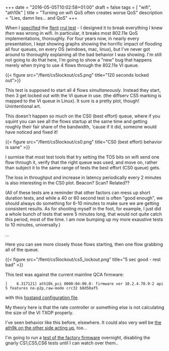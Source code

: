 +++
date = "2016-05-05T10:02:58+01:00"
draft = false
tags = [ "wifi", "ath10k" ]
title = "Turning on wifi QoS often creates worse QoS"
description = "Lies, damn lies... and QoS"
+++

When I [specified](/fixme) the [flent](https://flent.org) [rrul test](/fixme) - I designed it to break
everything I knew *then* was wrong in wifi. In particular, it breaks
most 802.11e QoS implementations, thoroughly. For four years now, in
nearly every presentation, I kept showing graphs showing the horrific
impact of flooding all four queues, on every OS (windows, mac, linux),
but I've never got around to thoroughly explaining all the bad behavior
I was showing. I'm still not going to do that here, I'm going to show a
"new" bug that happens merely when trying to use 4 flows through the
802.11e VI queue.

{{< figure src="/flent/cs5lockout/cs5.png" title="120 seconds locked out">}}

This test is supposed to start all 4 flows *simultaneously*. Instead
they start, then 3 get locked out with the VI queue in use. (the
diffserv CS5 marking is mapped to the VI queue in Linux). It sure is a
pretty plot, though! Unintentional art.

This doesn't happen so much on the CS0 (best effort) queue, where if you
squint you can see all the flows startup at the same time and getting
roughly their fair share of the bandwidth, 'cause if it did, someone
would have noticed and fixed it!

{{< figure src="/flent/cs5lockout/cs0.png" title="CS0 (best effort) behavior is sane" >}}

I surmise that most test tools that try setting the TOS bits on wifi
send one flow through it, verify that the right queue was used, and move
on, rather than subject it to the same range of tests the best effort
(CS0 queue) gets.

The loss in throughput and increase in latency periodically every 2
minutes is also interesting in the CS0 plot. Beacon? Scan? Related??

(All of these tests are a reminder that other factors can mess up short
duration tests, and while a 40 or 60 second test is often "good enough",
we should always do something for 6-10 minutes to make sure we are
getting consistent results. As for shooting myself in the foot, for
example, I just did a whole bunch of tests that were 5 minutes long,
that would not quite catch this period, most of the time. I am now bumping up my
more exaustive tests to 10 minutes, universally.)

...

Here you can see more closely those flows starting, then one flow
grabbing all of the queue.

{{< figure src="/flent/cs5lockout/cs5_lockout.png" title="5 sec good - rest bad" >}}

This test was against the current mainline QCA firmware:

```
[    6.317121] ath10k_pci 0000:04:00.0: firmware ver 10.2.4.70.9-2 api 5 features no-p2p,raw-mode crc32 b8d50af5
```

with this [hostapd configuration file](/flent/cs5_lockout/hostapd.conf).

My theory here is that the rate controller or something else is not
calculating the size of the VI TXOP properly.

I've seen behavior like this before, elsewhere. It could also very well
be [the ath9k on the other side acting up](https://lists.bufferbloat.net/pipermail/make-wifi-fast/2016-April/000506.html), too...

I'm going to run a [test of the factory firmware](/post/ath10k_ath9k_2) overnight, disabling the
gnarly CS1,CS5,CS6 tests until I can watch over them..
